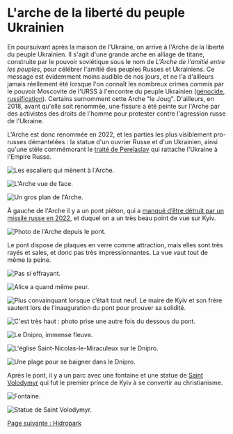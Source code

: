 # L'arche de la liberté du peuple Ukrainien

En poursuivant après la maison de l'Ukraine, on arrive à l'Arche de la liberté
du peuple Ukrainien. Il s'agit d'une grande arche en alliage de titane,
construite par le pouvoir soviétique sous le nom de _L'Arche de l'amitié entre
les peuples_, pour célébrer l'amitié des peuples Russes et Ukrainiens. Ce
message est évidemment moins audible de nos jours, et ne l'a d'ailleurs jamais
réellement été lorsque l'on connaît les nombreux crimes commis par le pouvoir
Moscovite de l'URSS à l'encontre du peuple Ukrainien
([génocide](https://fr.wikipedia.org/wiki/Holodomor),
[russification](https://fr.wikipedia.org/wiki/Russification_de_l%27Ukraine)).
Certains surnomment cette Arche "le Joug". D'ailleurs, en 2018, avant qu'elle
soit renommée, une fissure a été peinte sur l'Arche par des activistes des
droits de l'homme pour protester contre l'agression russe de l'Ukraine.

L'Arche est donc renommée en 2022, et les parties les plus visiblement
pro-russes démantelées : la statue d'un ouvrier Russe et d'un Ukrainien, ainsi
qu'une stèle commémorant le [traité de
Pereïaslav](https://fr.wikipedia.org/wiki/Trait%C3%A9_de_Pere%C3%AFaslav_(1654))
qui rattache l'Ukraine à l'Empire Russe.

![Les escaliers qui mènent à l'Arche.](images/kyiv/p1/arche/escaliers.jpg)

![L'Arche vue de face.](images/kyiv/p1/arche/arche.jpg)

![Un gros plan de l'Arche.](images/kyiv/p1/arche/arche_gros_plan.jpg)

À gauche de l'Arche il y a un pont piéton, qui a [manqué d’être détruit par un
missile russe en 2022](https://www.youtube.com/watch?v=AyUqrFEsU3k), et duquel
on a un très beau point de vue sur Kyiv.

![Photo de l'Arche depuis le pont.](images/kyiv/p1/arche/arche_pont_de_verre.jpg)

Le pont dispose de plaques en verre comme attraction, mais elles sont très rayés
et sales, et donc pas très impressionnantes. La vue vaut tout de même la peine.

![Pas si effrayant.](images/kyiv/p1/arche/pieds.jpg)

![Alice a quand même peur.](images/kyiv/p1/arche/pieds_alice.jpg)

![Plus convainquant lorsque c’était tout neuf. Le maire de Kyiv et son frère sautent lors de l'inauguration du pont pour prouver sa solidité.](images/kyiv/p1/arche/klitchko_jump.jpg)

![C'est très haut : photo prise une autre fois du dessous du pont.](images/kyiv/p1/arche/nuit_dessous.jpg)

![Le Dnipro, immense fleuve.](images/kyiv/p1/arche/dnipro.jpg)

![L'église Saint-Nicolas-le-Miraculeux sur le Dnipro.](images/kyiv/p1/arche/dnipro_chapelle.jpg)

![Une plage pour se baigner dans le Dnipro.](images/kyiv/p1/arche/dnipro_plage.jpg)

Après le pont, il y a un parc avec une fontaine et une statue de [Saint
Volodymyr](https://fr.wikipedia.org/wiki/Vladimir_Ier) qui fut le premier prince
de Kyiv à se convertir au christianisme.

![Fontaine.](images/kyiv/p1/arche/fontaine.jpg)

![Statue de Saint Volodymyr.](images/kyiv/p1/arche/statue_volodymir_le_grand.jpg)

[Page suivante : Hidropark](kyiv_2_hidropark.md)
